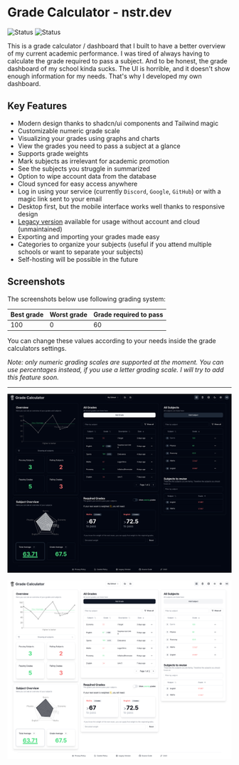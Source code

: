 # Grade Calculator - nstr.dev

![Status](https://status.cloud.nstr.dev/api/badge/1/status)
![Status](https://status.cloud.nstr.dev/api/badge/1/uptime/48)


This is a grade calculator / dashboard that I built to have a better overview of my current academic performance. I was tired of always having to calculate the grade required to pass a subject. And to be honest, the grade dashboard of my school kinda sucks. The UI is horrible, and it doesn't show enough information for my needs. That's why I developed my own dashboard.

## Key Features

- Modern design thanks to shadcn/ui components and Tailwind magic
- Customizable numeric grade scale
- Visualizing your grades using graphs and charts
- View the grades you need to pass a subject at a glance
- Supports grade weights
- Mark subjects as irrelevant for academic promotion
- See the subjects you struggle in summarized
- Option to wipe account data from the database
- Cloud synced for easy access anywhere
- Log in using your service (currently `Discord`, `Google`, `GitHub`) or with a magic link sent to your email
- Desktop first, but the mobile interface works well thanks to responsive design
- [Legacy version](https://legacy.grades.nstr.dev/) available for usage without account and cloud (unmaintained)
- Exporting and importing your grades made easy
- Categories to organize your subjects (useful if you attend multiple schools or want to separate your subjects)
- Self-hosting will be possible in the future

## Screenshots

The screenshots below use following grading system:

| Best grade | Worst grade | Grade required to pass |
| ---------- | ----------- | ---------------------- |
| 100        | 0           | 60                     |

You can change these values according to your needs inside the grade calculators settings.

_Note: only numeric grading scales are supported at the moment. You can use percentages instead, if you use a letter grading scale. I will try to add this feature soon._

---

![Dark Screenshot](https://github.com/noahstreller/grade-calculator/blob/main/public/screenshot-dark.png?raw=true)

![Light Screenshot](https://github.com/noahstreller/grade-calculator/blob/main/public/screenshot-light.png?raw=true)
